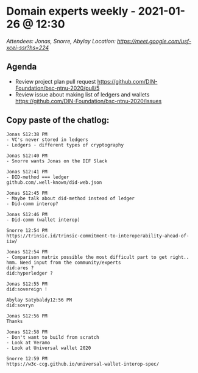# Domain experts weekly - 2021-01-26 @ 12:30

*Attendees: Jonas, Snorre, Abylay*
*Location: https://meet.google.com/usf-xcei-ssr?hs=224*

## Agenda

- Review project plan pull request https://github.com/DIN-Foundation/bsc-ntnu-2020/pull/5
- Review issue about making list of ledgers and wallets https://github.com/DIN-Foundation/bsc-ntnu-2020/issues

## Copy paste of the chatlog:

```
Jonas S12:38 PM
- VC's never stored in ledgers
- Ledgers - different types of cryptography

Jonas S12:40 PM
- Snorre wants Jonas on the DIF Slack

Jonas S12:41 PM
- DID-method === ledger
github.com/.well-known/did-web.json

Jonas S12:45 PM
- Maybe talk about did-method instead of ledger 
- Did-comm interop?

Jonas S12:46 PM
- Did-comm (wallet interop)

Snorre 12:54 PM
https://trinsic.id/trinsic-commitment-to-interoperability-ahead-of-iiw/

Jonas S12:54 PM
- Comparison matrix possible the most difficult part to get right.. hmm. Need input from the community/experts
did:ares ?
did:hyperledger ?

Jonas S12:55 PM
did:sovereign !

Abylay Satybaldy12:56 PM
did:sovryn

Jonas S12:56 PM
Thanks 

Jonas S12:58 PM
- Don't want to build from scratch
- Look at Veramo
- Look at Universal wallet 2020

Snorre 12:59 PM
https://w3c-ccg.github.io/universal-wallet-interop-spec/
```
